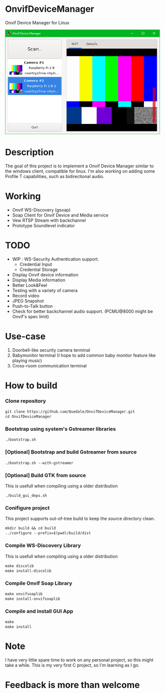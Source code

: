 # OnvifDeviceManager
Onvif Device Manager for Linux

![Application Capture](AppCapture.png?raw=true "OnvifDeviceMgr Linux")

# Description
The goal of this project is to implement a Onvif Device Manager similar to the windows client, compatible for linux. I'm also working on adding some Profile T capabilities, such as bidirectional audio.

# Working
- Onvif WS-Discovery (gsoap)
- Soap Client for Onvif Device and Media service
- Vew RTSP Stream with backchannel
- Prototype Soundlevel indicator

# TODO
- WIP : WS-Security Authentication support.
    - Credential Input
    - Credential Storage 
- Display Onvif device information
- Display Media information
- Better Look&Feel
- Testing with a variety of camera
- Record video
- JPEG Snapshot
- Push-to-Talk button
- Check for better backchannel audio support. (PCMU@8000 might be Onvif's spec limit)

# Use-case
1. Doorbell-like security camera terminal
2. Babymonitor terminal (I hope to add common baby monitor feature like playing music)
3. Cross-room communication terminal

 
 
# How to build
### Clone repository
```
git clone https://github.com/Quedale/OnvifDeviceManager.git
cd OnvifDeviceManager
```
### Bootstrap using system's Gstreamer libraries
```
./bootstrap.sh
```
 
### [Optional] Bootstrap and build Gstreamer from source
```
./bootstrap.sh --with-gstreamer
```
### [Optional] Build GTK from source
This is usefull when compiling using a older distribution
```
./build_gui_deps.sh
```
### Conifigure project
This project supports out-of-tree build to keep the source directory clean.
```
mkdir build && cd build
../configure --prefix=$(pwd)/build/dist
```

### Compile WS-Discovery Library
This is usefull when compiling using a older distribution
```
make discolib
make install-discolib
```


### Compile Onvif Soap Library
```
make onvifsoaplib
make install-onvifsoaplib
```

### Compile and install GUI App
```
make
make install
```
# Note
I have very little spare time to work on any personal project, so this might take a while.
This is my very first C project, so I'm learning as I go. 
 
 

# 
# Feedback is more than welcome
